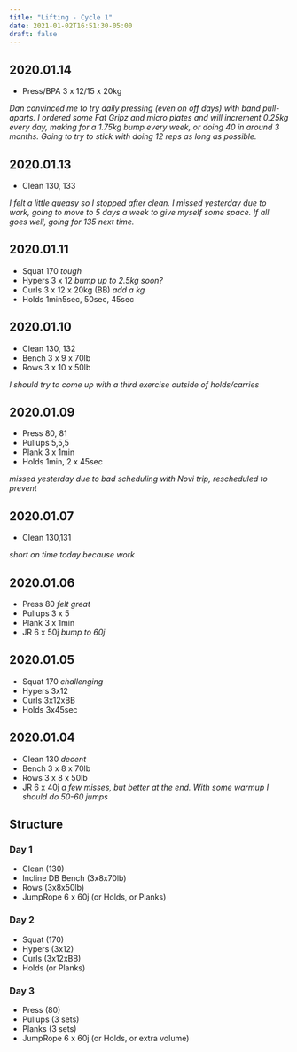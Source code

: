 ```yaml
---
title: "Lifting - Cycle 1"
date: 2021-01-02T16:51:30-05:00
draft: false
---
```


## 2020.01.14
* Press/BPA 3 x 12/15 x 20kg

_Dan convinced me to try daily pressing (even on off days) with band pull-aparts. I ordered some Fat Gripz and micro plates and will increment 0.25kg every day, making for a 1.75kg bump every week, or doing 40 in around 3 months. Going to try to stick with doing 12 reps as long as possible._

## 2020.01.13
* Clean 130, 133

_I felt a little queasy so I stopped after clean. I missed yesterday due to work, going to move to 5 days a week to give myself some space. If all goes well, going for 135 next time._

## 2020.01.11
* Squat 170 _tough_
* Hypers 3 x 12 _bump up to 2.5kg soon?_
* Curls 3 x 12 x 20kg (BB) _add a kg_
* Holds 1min5sec, 50sec, 45sec

## 2020.01.10
* Clean 130, 132
* Bench 3 x 9 x 70lb
* Rows 3 x 10 x 50lb

_I should try to come up with a third exercise outside of holds/carries_

## 2020.01.09
* Press 80, 81
* Pullups 5,5,5
* Plank 3 x 1min
* Holds 1min, 2 x 45sec

_missed yesterday due to bad scheduling with Novi trip, rescheduled to prevent_

## 2020.01.07
* Clean 130,131

_short on time today because work_

## 2020.01.06
* Press 80 _felt great_
* Pullups 3 x 5
* Plank 3 x 1min
* JR 6 x 50j _bump to 60j_

## 2020.01.05
* Squat 170 _challenging_
* Hypers 3x12
* Curls 3x12xBB
* Holds 3x45sec

## 2020.01.04
* Clean 130 _decent_
* Bench 3 x 8 x 70lb
* Rows 3 x 8 x 50lb
* JR 6 x 40j _a few misses, but better at the end. With some warmup I should do 50-60 jumps_

## Structure

### Day 1
* Clean (130)
* Incline DB Bench (3x8x70lb)
* Rows (3x8x50lb)
* JumpRope 6 x 60j (or Holds, or Planks)

### Day 2
* Squat (170)
* Hypers (3x12)
* Curls (3x12xBB)
* Holds (or Planks)

### Day 3
* Press (80)
* Pullups (3 sets)
* Planks (3 sets)
* JumpRope 6 x 60j (or Holds, or extra volume)
